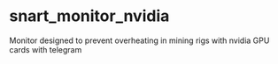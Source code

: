 # snart_monitor_nvidia
Monitor designed to prevent overheating in mining rigs with nvidia GPU cards with telegram
